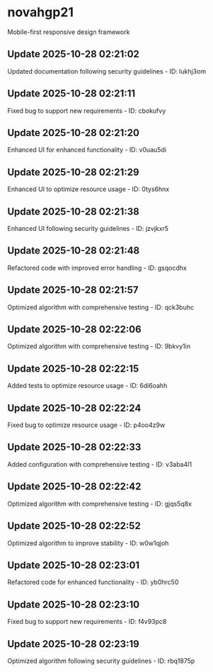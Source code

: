 # novahgp21
Mobile-first responsive design framework

## Update 2025-10-28 02:21:02
Updated documentation following security guidelines - ID: lukhj3om


## Update 2025-10-28 02:21:11
Fixed bug to support new requirements - ID: cbokufvy


## Update 2025-10-28 02:21:20
Enhanced UI for enhanced functionality - ID: v0uau5di


## Update 2025-10-28 02:21:29
Enhanced UI to optimize resource usage - ID: 0tys6hnx


## Update 2025-10-28 02:21:38
Enhanced UI following security guidelines - ID: jzvjkxr5


## Update 2025-10-28 02:21:48
Refactored code with improved error handling - ID: gsqocdhx


## Update 2025-10-28 02:21:57
Optimized algorithm with comprehensive testing - ID: qck3buhc


## Update 2025-10-28 02:22:06
Optimized algorithm with comprehensive testing - ID: 9bkvy1in


## Update 2025-10-28 02:22:15
Added tests to optimize resource usage - ID: 6di6oahh


## Update 2025-10-28 02:22:24
Fixed bug to optimize resource usage - ID: p4oo4z9w


## Update 2025-10-28 02:22:33
Added configuration with comprehensive testing - ID: v3aba4l1


## Update 2025-10-28 02:22:42
Optimized algorithm with comprehensive testing - ID: gjqs5q8x


## Update 2025-10-28 02:22:52
Optimized algorithm to improve stability - ID: w0w1qjoh


## Update 2025-10-28 02:23:01
Refactored code for enhanced functionality - ID: yb0hrc50


## Update 2025-10-28 02:23:10
Fixed bug to support new requirements - ID: f4v93pc8


## Update 2025-10-28 02:23:19
Optimized algorithm following security guidelines - ID: rbq1875p

